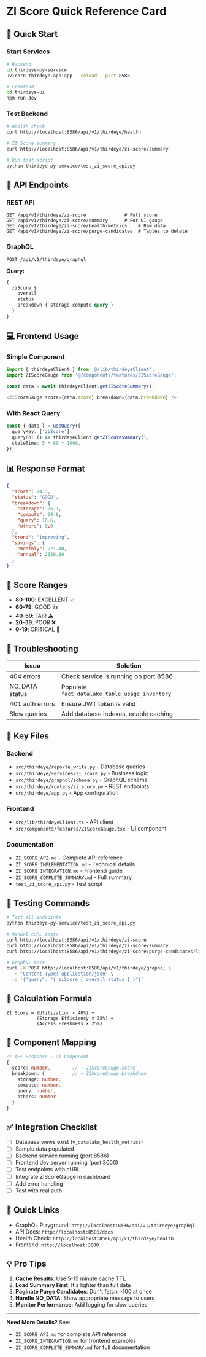 # ZI Score Quick Reference Card

## 🚀 Quick Start

### Start Services
```bash
# Backend
cd thirdeye-py-service
uvicorn thirdeye.app:app --reload --port 8586

# Frontend
cd thirdeye-ui
npm run dev
```

### Test Backend
```bash
# Health check
curl http://localhost:8586/api/v1/thirdeye/health

# ZI Score summary
curl http://localhost:8586/api/v1/thirdeye/zi-score/summary

# Run test script
python thirdeye-py-service/test_zi_score_api.py
```

## 📡 API Endpoints

### REST API
```
GET /api/v1/thirdeye/zi-score              # Full score
GET /api/v1/thirdeye/zi-score/summary      # For UI gauge
GET /api/v1/thirdeye/zi-score/health-metrics    # Raw data
GET /api/v1/thirdeye/zi-score/purge-candidates  # Tables to delete
```

### GraphQL
```
POST /api/v1/thirdeye/graphql
```

**Query:**
```graphql
{
  ziScore {
    overall
    status
    breakdown { storage compute query }
  }
}
```

## 💻 Frontend Usage

### Simple Component
```typescript
import { thirdeyeClient } from '@/lib/thirdeyeClient';
import ZIScoreGauge from '@/components/features/ZIScoreGauge';

const data = await thirdeyeClient.getZIScoreSummary();

<ZIScoreGauge score={data.score} breakdown={data.breakdown} />
```

### With React Query
```typescript
const { data } = useQuery({
  queryKey: ['ziScore'],
  queryFn: () => thirdeyeClient.getZIScoreSummary(),
  staleTime: 5 * 60 * 1000,
});
```

## 📊 Response Format

```json
{
  "score": 74.5,
  "status": "GOOD",
  "breakdown": {
    "storage": 26.1,
    "compute": 29.8,
    "query": 18.6,
    "others": 0.0
  },
  "trend": "improving",
  "savings": {
    "monthly": 221.40,
    "annual": 2656.80
  }
}
```

## 🎯 Score Ranges

- **80-100**: EXCELLENT ✅
- **60-79**: GOOD 👍
- **40-59**: FAIR ⚠️
- **20-39**: POOR ❌
- **0-19**: CRITICAL 🚨

## 🔧 Troubleshooting

| Issue | Solution |
|-------|----------|
| 404 errors | Check service is running on port 8586 |
| NO_DATA status | Populate `fact_datalake_table_usage_inventory` |
| 401 auth errors | Ensure JWT token is valid |
| Slow queries | Add database indexes, enable caching |

## 📁 Key Files

### Backend
- `src/thirdeye/repo/te_write.py` - Database queries
- `src/thirdeye/services/zi_score.py` - Business logic
- `src/thirdeye/graphql/schema.py` - GraphQL schema
- `src/thirdeye/routers/zi_score.py` - REST endpoints
- `src/thirdeye/app.py` - App configuration

### Frontend
- `src/lib/thirdeyeClient.ts` - API client
- `src/components/features/ZIScoreGauge.tsx` - UI component

### Documentation
- `ZI_SCORE_API.md` - Complete API reference
- `ZI_SCORE_IMPLEMENTATION.md` - Technical details
- `ZI_SCORE_INTEGRATION.md` - Frontend guide
- `ZI_SCORE_COMPLETE_SUMMARY.md` - Full summary
- `test_zi_score_api.py` - Test script

## 🧪 Testing Commands

```bash
# Test all endpoints
python thirdeye-py-service/test_zi_score_api.py

# Manual cURL tests
curl http://localhost:8586/api/v1/thirdeye/zi-score
curl http://localhost:8586/api/v1/thirdeye/zi-score/summary
curl http://localhost:8586/api/v1/thirdeye/zi-score/purge-candidates?limit=10

# GraphQL test
curl -X POST http://localhost:8586/api/v1/thirdeye/graphql \
  -H "Content-Type: application/json" \
  -d '{"query": "{ ziScore { overall status } }"}'
```

## 📐 Calculation Formula

```
ZI Score = (Utilization × 40%) + 
           (Storage Efficiency × 35%) + 
           (Access Freshness × 25%)
```

## 🎨 Component Mapping

```typescript
// API Response → UI Component
{
  score: number,        // → ZIScoreGauge.score
  breakdown: {          // → ZIScoreGauge.breakdown
    storage: number,
    compute: number,
    query: number,
    others: number
  }
}
```

## ✅ Integration Checklist

- [ ] Database views exist (`v_datalake_health_metrics`)
- [ ] Sample data populated
- [ ] Backend service running (port 8586)
- [ ] Frontend dev server running (port 3000)
- [ ] Test endpoints with cURL
- [ ] Integrate ZIScoreGauge in dashboard
- [ ] Add error handling
- [ ] Test with real auth

## 🔗 Quick Links

- GraphQL Playground: `http://localhost:8586/api/v1/thirdeye/graphql`
- API Docs: `http://localhost:8586/docs`
- Health Check: `http://localhost:8586/api/v1/thirdeye/health`
- Frontend: `http://localhost:3000`

## 💡 Pro Tips

1. **Cache Results**: Use 5-15 minute cache TTL
2. **Load Summary First**: It's lighter than full data
3. **Paginate Purge Candidates**: Don't fetch >100 at once
4. **Handle NO_DATA**: Show appropriate message to users
5. **Monitor Performance**: Add logging for slow queries

---

**Need More Details?** See:
- `ZI_SCORE_API.md` for complete API reference
- `ZI_SCORE_INTEGRATION.md` for frontend examples
- `ZI_SCORE_COMPLETE_SUMMARY.md` for full documentation

